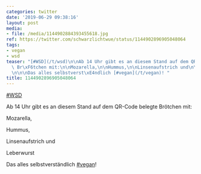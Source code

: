 ```yaml
---
categories: twitter
date: '2019-06-29 09:38:16'
layout: post
media:
- file: /media/1144902884393455618.jpg
ref: https://twitter.com/schwarzlichtwue/status/1144902896905048064
tags:
- vegan
- wsd
teaser: "[#WSD](/t/wsd)\n\nAb 14 Uhr gibt es an diesem Stand auf dem QR-Code belegte\
  \ Br\xF6tchen mit:\n\nMozarella,\n\nHummus,\n\nLinsenaufstrich und\n\nLeberwurst\n\
  \n\n\nDas alles selbstverst\xE4ndlich [#vegan](/t/vegan)! "
title: 1144902896905048064
---
```

[#WSD](/t/wsd)

Ab 14 Uhr gibt es an diesem Stand auf dem QR-Code belegte Brötchen mit:

Mozarella,

Hummus,

Linsenaufstrich und

Leberwurst



Das alles selbstverständlich [#vegan](/t/vegan)! 
